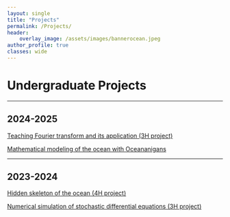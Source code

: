 ```yaml
---
layout: single
title: "Projects"
permalink: /Projects/
header:
    overlay_image: /assets/images/bannerocean.jpeg
author_profile: true
classes: wide
---
```



# Undergraduate Projects

---
## 2024-2025
[Teaching Fourier transform and its application (3H project)](https://turbulencelover.github.io/Projects/2024_3H)

[Mathematical modeling of the ocean with Oceananigans](https://turbulencelover.github.io/Projects/2024_4H)

---
## 2023-2024

[Hidden skeleton of the ocean (4H project)](https://turbulencelover.github.io/Projects/2023_4H)

[Numerical simulation of stochastic differential equations (3H project)](https://turbulencelover.github.io/Projects/2023_3H)